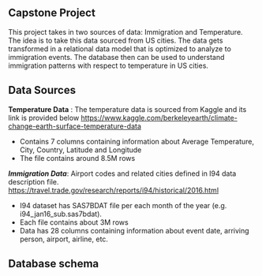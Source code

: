 ## Capstone Project

This project takes in two sources of data: Immigration and Temperature. The idea is to take this data sourced from US cities. The data gets transformed in a relational data model that is optimized to analyze to immigration events. The database then can be used to understand immigration patterns with respect to temperature in US cities.

## Data Sources
****Temperature Data**** : The temperature data is sourced from Kaggle and its link is provided below
https://www.kaggle.com/berkeleyearth/climate-change-earth-surface-temperature-data
- Contains 7 columns  containing information about Average Temperature, City, Country, Latitude and Longitude
- The file contains around 8.5M rows

***Immigration Data***: Airport codes and related cities defined in I94 data description file.
https://travel.trade.gov/research/reports/i94/historical/2016.html
- I94 dataset has SAS7BDAT file per each month of the year (e.g. i94_jan16_sub.sas7bdat).
- Each file contains about 3M rows
- Data has 28 columns containing information about event date, arriving person, airport, airline, etc.


## Database schema


